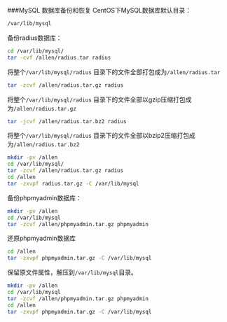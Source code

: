 ###MySQL 数据库备份和恢复
CentOS下MySQL数据库默认目录：
```bash
/var/lib/mysql
```
备份radius数据库：
```bash
cd /var/lib/mysql/
tar -cvf /allen/radius.tar radius
```
将整个`/var/lib/mysql/radius` 目录下的文件全部打包成为`/allen/radius.tar`
```bash
tar -zcvf /allen/radius.tar.gz radius
```
将整个`/var/lib/mysql/radius` 目录下的文件全部以gzip压缩打包成为`/allen/radius.tar.gz`
```bash
tar -jcvf /allen/radius.tar.bz2 radius
```
将整个`/var/lib/mysql/radius` 目录下的文件全部以bzip2压缩打包成为`/allen/radius.tar.bz2`
```bash
mkdir -pv /allen
cd /var/lib/mysql/
tar -zcvf /allen/radius.tar.gz radius
cd /allen
tar -zxvpf radius.tar.gz -C /var/lib/mysql
```
备份phpmyadmin数据库：
```bash
mkdir -pv /allen
cd /var/lib/mysql
tar -zcvf /allen/phpmyadmin.tar.gz phpmyadmin
```
还原phpmyadmin数据库
```bash
cd /allen
tar -zxvpf phpmyadmin.tar.gz -C /var/lib/mysql
```
保留原文件属性，解压到`/var/lib/mysql`目录。
```bash
mkdir -pv /allen
cd /var/lib/mysql
tar -zcvf /allen/phpmyadmin.tar.gz phpmyadmin
cd /allen
tar -zxvpf phpmyadmin.tar.gz -C /var/lib/mysql
```
